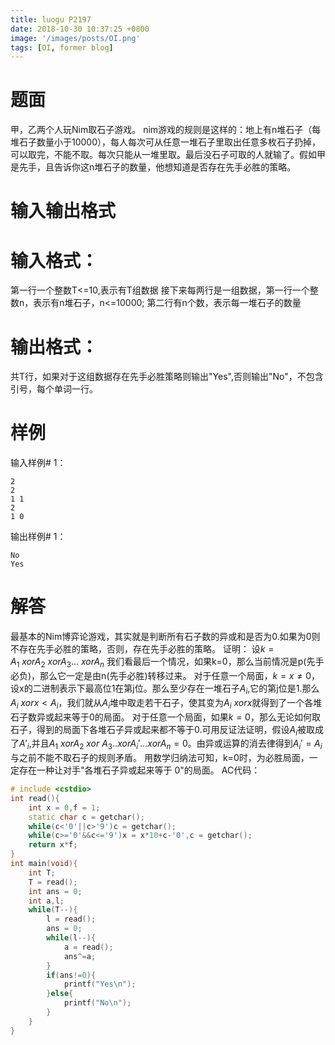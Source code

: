 ```yaml
---
title: luogu P2197
date: 2018-10-30 10:37:25 +0800
image: '/images/posts/OI.png'
tags: [OI, former blog]
---
```


# 题面
甲，乙两个人玩Nim取石子游戏。
nim游戏的规则是这样的：地上有n堆石子（每堆石子数量小于10000），每人每次可从任意一堆石子里取出任意多枚石子扔掉，可以取完，不能不取。每次只能从一堆里取。最后没石子可取的人就输了。假如甲是先手，且告诉你这n堆石子的数量，他想知道是否存在先手必胜的策略。
# 输入输出格式
#  输入格式：
第一行一个整数T<=10,表示有T组数据
接下来每两行是一组数据，第一行一个整数n，表示有n堆石子，n<=10000;
第二行有n个数，表示每一堆石子的数量
#  输出格式：
共T行，如果对于这组数据存在先手必胜策略则输出"Yes",否则输出"No"，不包含引号，每个单词一行。
# 样例
输入样例# 1： 
```
2
2
1 1
2
1 0
```
输出样例# 1： 
```
No
Yes
```
# 解答
最基本的Nim博弈论游戏，其实就是判断所有石子数的异或和是否为0.如果为0则不存在先手必胜的策略，否则，存在先手必胜的策略。
证明：
设$k = A_1\ xor A_2\ xor A_3...\ xor A_n$
我们看最后一个情况，如果k=0，那么当前情况是p(先手必负)，那么它一定是由n(先手必胜)转移过来。
对于任意一个局面，$k = x \neq 0$，设x的二进制表示下最高位1在第j位。那么至少存在一堆石子$A_i$,它的第j位是1.那么$A_i\ xor x< A_i$，我们就从$A_i$堆中取走若干石子，使其变为$A_i
\ xor x$就得到了一个各堆石子数异或起来等于0的局面。
对于任意一个局面，如果$k=0$，那么无论如何取石子，得到的局面下各堆石子异或起来都不等于0.可用反证法证明，假设$A_i$被取成了$A'_i$,并且$A_1\ xor A_2\ xor\ A_3..xor A_i' ...xor A_n=0$。由异或运算的消去律得到$A_i'=A_i$与之前不能不取石子的规则矛盾。
用数学归纳法可知，k=0时，为必胜局面，一定存在一种让对手"各堆石子异或起来等于 0"的局面。
AC代码：
```cpp
# include <cstdio>
int read(){
	int x = 0,f = 1;
	static char c = getchar();
	while(c<'0'||c>'9')c = getchar();
	while(c>='0'&&c<='9')x = x*10+c-'0',c = getchar();
	return x*f;
}
int main(void){
	int T;
	T = read();
	int ans = 0;
	int a,l;
	while(T--){
		l = read();
		ans = 0;
		while(l--){
			a = read();
			ans^=a;
		}
		if(ans!=0){
			printf("Yes\n");
		}else{
			printf("No\n");
		}
	}
}

```